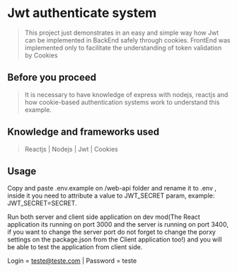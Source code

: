 # Jwt authenticate system 

> This project just demonstrates in an easy and simple way how Jwt can be implemented in BackEnd safely through cookies. FrontEnd was implemented only to facilitate the understanding of token validation by Cookies

## Before you proceed

> It is necessary to have knowledge of express with nodejs, reactjs and how cookie-based authentication systems work to understand this example.

## Knowledge and frameworks used

> Reactjs | Nodejs | Jwt | Cookies

## Usage

Copy and paste .env.example on /web-api folder and rename it to .env , inside it you need to attribute a value to JWT_SECRET param, example: JWT_SECRET=SECRET. 

Run both server and client side application on dev mod(The React application its running on port 3000 and the server is running on port 3400, if you want to change the server port do not forget to change the porxy settings on the package.json from the Client application too!) and you will be able to test the application from client side.

Login = teste@teste.com | Password = teste



